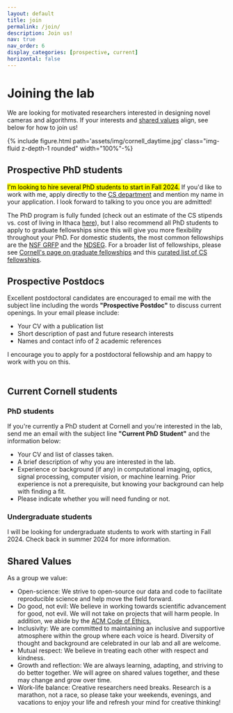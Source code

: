 ```yaml
---
layout: default
title: join
permalink: /join/
description: Join us!
nav: true
nav_order: 6
display_categories: [prospective, current]
horizontal: false
---
```


<!-- pages/projects.md -->


<h1 class="category">Joining the lab</h1>
We are looking for motivated researchers interested in designing novel cameras and algorithms. If your interests and <a href="#shared-values">shared values</a> align, see below for how to join us!

{% include figure.html path='assets/img/cornell_daytime.jpg' class="img-fluid z-depth-1 rounded" width="100%"-%}

<!--<div class="row g-0">
<div class ="col-sm-8">-->

<h2 class="category">Prospective PhD students</h2>
<mark><span class="font-weight-bold">I'm looking to hire several PhD students to start in Fall 2024.</span></mark> If you'd like to work with me, apply directly to the <a href="https://www.cs.cornell.edu/phd/admissions">CS department</a> and mention my name in your application. I look forward to talking to you once you are admitted!

<p>
The PhD program is fully funded (check out an estimate of the CS stipends vs. cost of living in Ithaca <a href="https://csstipendrankings.org/">here</a>), but I also recommend all PhD students to apply to graduate fellowships since this will give you more flexibility throughout your PhD. For domestic students, the most common fellowships are the <a href="https://www.nsfgrfp.org/">NSF GRFP</a> and the <a href = "https://ndseg.org/">NDSEG</a>. For a broader list of fellowships, please see <a href = "https://gradschool.cornell.edu/financial-support/fellowships/">Cornell's page on graduate fellowships</a> and this <a href = "https://github.com/chinasaokolo/csGraduateFellowships">curated list of CS fellowships</a>.  </p>
<h2 class="category">Prospective Postdocs</h2>
<p>
Excellent postdoctoral candidates are encouraged to email me with the subject line including the words <b>"Prospective Postdoc"</b> to discuss current openings. In your email please include: 
	<ul>
	  <li>Your CV with a publication list</li>
	  <li>Short description of past and future research interests</li>
	  <li>Names and contact info of 2 academic references</li>
	</ul>
	
I encourage you to apply for a postdoctoral fellowship and am happy to work with you on this. <br><br> </p>

<h2 class="category">Current Cornell students</h2>
<h3> PhD students</h3>
<p>
If you're currently a PhD student at Cornell and you're interested in the lab, send me an email with the subject line <b>"Current PhD Student"</b> and the information below:
	<ul>
	  <li>Your CV and list of classes taken.</li>
	  <li>A brief description of why you are interested in the lab.</li>
	  <li>Experience or background (if any) in computational imaging, optics, signal processing, computer vision, or machine learning. Prior experience is not a prerequisite, but knowing your background can help with finding a fit.</li> 
	  <li>Please indicate whether you will need funding or not. </li>
	</ul>
</p>
<h3 class="category">Undergraduate students</h3>
<p>
I will be looking for undergraduate students to work with starting in Fall 2024. Check back in summer 2024 for more information. </p>


<h2 class="category"><a id="shared-values">Shared Values</a></h2>
As a group we value:
<ul>
<li> <span class="font-weight-bold">Open-science</span>: We strive to open-source our data and code to facilitate reproducible science and help move the field forward. </li> 
<li> <span class="font-weight-bold">Do good, not evil</span>: We believe in working towards scientific advancement for good, not evil. We will not take on projects that will harm people. In addition, we abide by the <a href="https://www.acm.org/code-of-ethics">ACM Code of Ethics.</a>  </li> 
<li> <span class="font-weight-bold">Inclusivity</span>: We are committed to maintaining an inclusive and supportive atmosphere within the group where each voice is heard. Diversity of thought and background are celebrated in our lab and all are welcome.</li>
<li> <span class="font-weight-bold">Mutual respect</span>: We believe in treating each other with respect and kindness.</li>
<li> <span class="font-weight-bold">Growth and reflection</span>: We are always learning, adapting, and striving to do better together. We will agree on shared values together, and these may change and grow over time.</li>
<li> <span class="font-weight-bold">Work-life balance</span>: Creative researchers need breaks. Research is a marathon, not a race, so please take your weekends, evenings, and vacations to enjoy your life and refresh your mind for creative thinking! </li>
</ul> 

